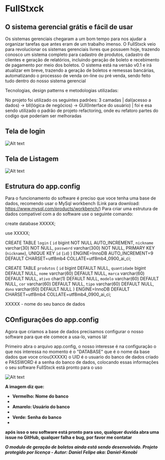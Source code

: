# FullStxck
  <h2>O sistema gerencial grátis e fácil de usar </h2>
  
Os sistemas gerenciais chegaram a um bom tempo para nos ajudar a organizar tarefas que antes eram de um trabalho imenso. O FullStxck veio para revolucionar os sistemas gerenciais livres que possuem hoje, trazendo conosco um sistema completo para cadastro de produtos, cadastro de clientes e geração de relatórios, incluindo geração de boleto e recebimento de pagamento por meio dos boletos. O sistema está na versão v0.1 e irá atualizar em breve, trazendo a geração de boletos e remessas bancárias, automatizando o processso de venda on-line ou pré venda, sendo feito tudo dentro do nosso sistema gerencial

Tecnologias, design patterns e metodologias utilizadas:

No projeto foi utilizado os seguintes padrões: 3 camadas | dal(acesso a dados) -> bll(lógica de negócios) -> GUI(Interface do usuário) |
foi e esa sendo utilizado o padrão de projeto refactoring, onde eu refatoro partes do codigo que poderiam ser melhoradas

<h2> Tela de login </h2>

![Alt text](https://i.ibb.co/xmfSpCj/Screenshot-28.png)

<h2> Tela de Listagem </h2>

![Alt text](https://i.ibb.co/0sjB95K/Screenshot-27.png)

<h2> Estrutura do app.config </h2>

Para o funcionamento do software é preciso que voce tenha uma base de dados, recomendo usar o MySql workbench (Link para download: https://www.mysql.com/products/workbench/)
Para criar uma estrutura de dados compativel com a do software use o seguinte comando:


create database XXXXX;

use XXXXX;

CREATE TABLE `login` (
  `id` bigint NOT NULL AUTO_INCREMENT,
  `nickname` varchar(30) NOT NULL,
  `password` varchar(300) NOT NULL,
  PRIMARY KEY (`nickname`),
  UNIQUE KEY `id` (`id`)
) ENGINE=InnoDB AUTO_INCREMENT=9 DEFAULT CHARSET=utf8mb4 COLLATE=utf8mb4_0900_ai_ci;

CREATE TABLE `produtos` (
  `id` bigint DEFAULT NULL,
  `quantidade` bigint DEFAULT NULL,
  `nome` varchar(60) DEFAULT NULL,
  `marca` varchar(60) DEFAULT NULL,
  `ativo` char(1) DEFAULT NULL,
  `modelo` varchar(60) DEFAULT NULL,
  `cor` varchar(60) DEFAULT NULL,
  `tipo` varchar(60) DEFAULT NULL,
  `dono` varchar(60) DEFAULT NULL
) ENGINE=InnoDB DEFAULT CHARSET=utf8mb4 COLLATE=utf8mb4_0900_ai_ci;

XXXXX - nome do seu banco de dados

<h2> COnfigurações do app.config </h2>

Agora que criamos a base de dados precisamos configurar o nosso software para que ele comece a usa-lo, vamos lá!

Primeiro abra o arquivo app.config, o nosso interesse é na configuração <connectionStrings>
  o que nos interessa no momento é o "DATABASE" que é o nome da base dados que voce criou(XXXXX) o UID é o usuario do banco de dados criado e PASSWORD é a senha do banco de dados, colocando essas informações o seu software FullStxck está pronto para o uso
  
![Alt text](https://i.ibb.co/kHFx6TB/Screenshot-29.png)
  
  <b>A imagem diz que:<b>
  
<ul>
  <li>Vermelho: Nome do banco <li>
  <li>Amarelo: Usuário do banco<li>
  <li>Verde: Senha do banco <li>
</ul>


<b> após isso o seu software está pronto para uso, qualquer duvida abra uma issue no GitHub, qualquer falha e bug, por favor me contatar <b>
  
  
_O modulo de geração de boletos ainda está sendo desenvolvido. Projeto protegido por licença - Autor: Daniel Felipe aka: Daniel-Kenobi_

